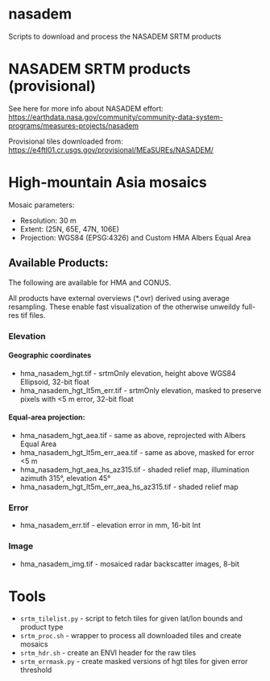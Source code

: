 # nasadem
Scripts to download and process the NASADEM SRTM products

# NASADEM SRTM products (provisional)

See here for more info about NASADEM effort: https://earthdata.nasa.gov/community/community-data-system-programs/measures-projects/nasadem

Provisional tiles downloaded from: https://e4ftl01.cr.usgs.gov/provisional/MEaSUREs/NASADEM/

# High-mountain Asia mosaics

Mosaic parameters:
- Resolution: 30 m
- Extent: (25N, 65E, 47N, 106E)
- Projection: WGS84 (EPSG:4326) and Custom HMA Albers Equal Area

## Available Products:

The following are available for HMA and CONUS.  

All products have external overviews (*.ovr) derived using average resampling.  These enable fast visualization of the otherwise unweildy full-res tif files.

### Elevation

#### Geographic coordinates
- hma_nasadem_hgt.tif - srtmOnly elevation, height above WGS84 Ellipsoid, 32-bit float
- hma_nasadem_hgt_lt5m_err.tif - srtmOnly elevation, masked to preserve pixels with <5 m error, 32-bit float

#### Equal-area projection:
- hma_nasadem_hgt_aea.tif - same as above, reprojected with Albers Equal Area
- hma_nasadem_hgt_lt5m_err_aea.tif - same as above, masked for error <5 m
- hma_nasadem_hgt_aea_hs_az315.tif - shaded relief map, illumination azimuth 315°, elevation 45°
- hma_nasadem_hgt_lt5m_err_aea_hs_az315.tif - shaded relief map

### Error
- hma_nasadem_err.tif - elevation error in mm, 16-bit Int

### Image
- hma_nasadem_img.tif - mosaiced radar backscatter images, 8-bit

# Tools

- `srtm_tilelist.py` - script to fetch tiles for given lat/lon bounds and product type
- `srtm_proc.sh` - wrapper to process all downloaded tiles and create mosaics
- `srtm_hdr.sh` - create an ENVI header for the raw tiles
- `srtm_errmask.py` - create masked versions of hgt tiles for given error threshold
